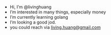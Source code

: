 - Hi, I’m @livinghuang
- I’m interested in many things, especially money 
- I’m currently learning golang
- I’m looking a good jod.
- you could reach via living.huang@gmail.com

<!---
livinghuang/livinghuang is a ✨ special ✨ repository because its `README.md` (this file) appears on your GitHub profile.
You can click the Preview link to take a look at your changes.
--->

